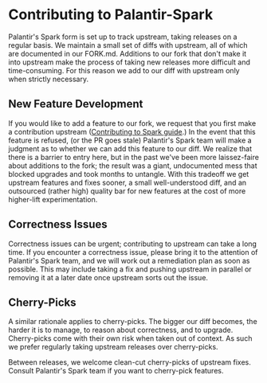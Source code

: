 
# Contributing to Palantir-Spark
 

Palantir's Spark form is set up to track upstream, taking releases on a regular basis. 
We maintain a small set of diffs with upstream, all of which are documented in our FORK.md.
Additions to our fork that don't make it into upstream make the process of taking new releases
more difficult and time-consuming. For this reason we add to our diff with upstream only when strictly necessary.

New Feature Development
---

If you would like to add a feature to our fork, we request that you first make a contribution upstream
([Contributing to Spark guide](https://spark.apache.org/contributing.html).) In the event that this feature 
is refused, (or the PR goes stale) Palantir's Spark team will make a judgment as to whether we can add this 
feature to our diff. We realize that there is a barrier to entry here, but in the past we've been more 
laissez-faire about additions to the fork; the result was a giant, undocumented mess that blocked 
upgrades and took months to untangle. With this tradeoff we get upstream features and fixes sooner, a small well-understood diff, and an
outsourced (rather high) quality bar for new features at the cost of more higher-lift experimentation. 

Correctness Issues
---
Correctness issues can be urgent; contributing to upstream can take a long time. If you encounter a correctness issue,
please bring it to the attention of Palantir's Spark team, and we will work out a remediation plan as soon as possible.
This may include taking a fix and pushing upstream in parallel or removing it at a
later date once upstream sorts out the issue.

Cherry-Picks
---
A similar rationale applies to cherry-picks. The bigger our diff becomes, the harder it is to manage,
to reason about correctness, and to upgrade. Cherry-picks come with their own risk when taken out of context.
As such we prefer regularly taking upstream releases over cherry-picks.

Between releases, we welcome clean-cut cherry-picks of upstream fixes.
Consult Palantir's Spark team if you want to cherry-pick features. 
